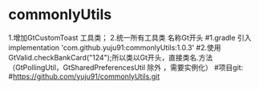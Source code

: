 # commonlyUtils
1.增加GtCustomToast 工具类；
2.统一所有工具类 名称Gt开头
#1.gradle 引入 implementation 'com.github.yuju91:commonlyUtils:1.0.3'
#2.使用   GtValid.checkBankCard("124");所以类以Gt开头，直接类名.方法 （GtPollingUtil，GtSharedPreferencesUtil 除外 ，需要实例化）
#项目git:
#https://github.com/yuju91/commonlyUtils.git
